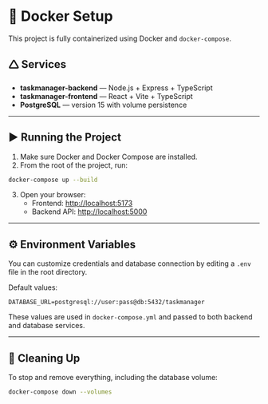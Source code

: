 # 🐳 Docker Setup

This project is fully containerized using Docker and `docker-compose`.

## 🛆 Services

- **taskmanager-backend** — Node.js + Express + TypeScript
- **taskmanager-frontend** — React + Vite + TypeScript
- **PostgreSQL** — version 15 with volume persistence

---

## ▶️ Running the Project

1. Make sure Docker and Docker Compose are installed.
2. From the root of the project, run:

```bash
docker-compose up --build
```

3. Open your browser:
   - Frontend: [http://localhost:5173](http://localhost:5173)
   - Backend API: [http://localhost:5000](http://localhost:5000)

---

## ⚙️ Environment Variables

You can customize credentials and database connection by editing a `.env` file in the root directory.

Default values:

```env
DATABASE_URL=postgresql://user:pass@db:5432/taskmanager
```

These values are used in `docker-compose.yml` and passed to both backend and database services.

---

## 🧼 Cleaning Up

To stop and remove everything, including the database volume:

```bash
docker-compose down --volumes
```
